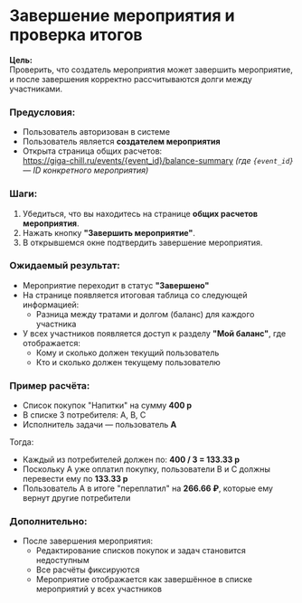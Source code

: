 # Завершение мероприятия и проверка итогов

**Цель:**  
Проверить, что создатель мероприятия может завершить мероприятие, и после завершения корректно рассчитываются долги между участниками.

### Предусловия:

- Пользователь авторизован в системе  
- Пользователь является **создателем мероприятия**  
- Открыта страница общих расчетов:  
  https://giga-chill.ru/events/{event_id}/balance-summary
  *(где `{event_id}` — ID конкретного мероприятия)*

### Шаги:

1. Убедиться, что вы находитесь на странице **общих расчетов мероприятия**.  
2. Нажать кнопку **"Завершить мероприятие"**.  
3. В открывшемся окне подтвердить завершение мероприятия.

### Ожидаемый результат:

- Мероприятие переходит в статус **"Завершено"**
- На странице появляется итоговая таблица со следующей информацией:
  - Разница между тратами и долгом (баланс) для каждого участника
- У всех участников появляется доступ к разделу **"Мой баланс"**, где отображается:
  - Кому и сколько должен текущий пользователь
  - Кто и сколько должен текущему пользователю

### Пример расчёта:

- Список покупок "Напитки" на сумму **400 р**
- В списке 3 потребителя: A, B, C  
- Исполнитель задачи — пользователь **A**

Тогда:  
- Каждый из потребителей должен по: **400 / 3 = 133.33 р**  
- Поскольку A уже оплатил покупку, пользователи B и C должны перевести ему по **133.33 р**  
- Пользователь A в итоге "переплатил" на **266.66 ₽**, которые ему вернут другие потребители


### Дополнительно:

- После завершения мероприятия:
  - Редактирование списков покупок и задач становится недоступным
  - Все расчёты фиксируются
  - Мероприятие отображается как завершённое в списке мероприятий у всех участников
